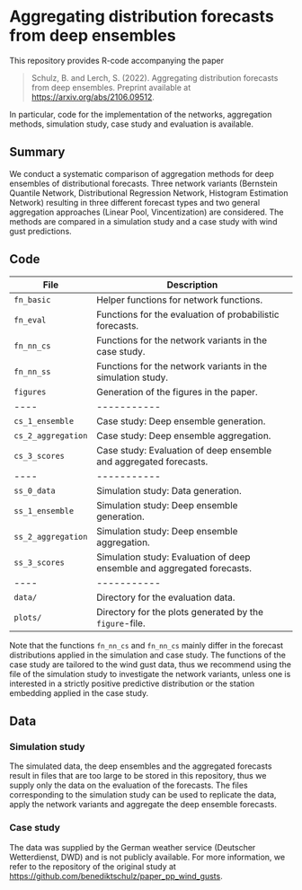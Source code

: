 # Aggregating distribution forecasts from deep ensembles

This repository provides R-code accompanying the paper

> Schulz, B. and Lerch, S. (2022). 
> Aggregating distribution forecasts from deep ensembles.
> Preprint available at https://arxiv.org/abs/2106.09512.

In particular, code for the implementation of the networks, aggregation methods, simulation study, case study and evaluation is available.

## Summary

We conduct a systematic comparison of aggregation methods for deep ensembles of distributional forecasts. Three network variants (Bernstein Quantile Network, Distributional Regression Network, Histogram Estimation Network) resulting in three different forecast types and two general aggregation approaches (Linear Pool, Vincentization) are considered. The methods are compared in a simulation study and a case study with wind gust predictions.


## Code

| File | Description |
| ---- | ----------- | 
| `fn_basic` | Helper functions for network functions. |
| `fn_eval` | Functions for the evaluation of probabilistic forecasts. |
| `fn_nn_cs` | Functions for the network variants in the case study. |
| `fn_nn_ss` | Functions for the network variants in the simulation study. |
| `figures` | Generation of the figures in the paper. |
| ---- | ----------- | 
| `cs_1_ensemble` | Case study: Deep ensemble generation. |
| `cs_2_aggregation` | Case study: Deep ensemble aggregation. |
| `cs_3_scores` | Case study: Evaluation of deep ensemble and aggregated forecasts. |
| ---- | ----------- | 
| `ss_0_data` | Simulation study: Data generation. |
| `ss_1_ensemble` | Simulation study: Deep ensemble generation. |
| `ss_2_aggregation` | Simulation study: Deep ensemble aggregation. |
| `ss_3_scores` | Simulation study: Evaluation of deep ensemble and aggregated forecasts. |
| ---- | ----------- | 
| `data/` | Directory for the evaluation data. |
| `plots/` | Directory for the plots generated by the `figure`-file. |

Note that the functions `fn_nn_cs` and `fn_nn_cs` mainly differ in the forecast distributions applied in the simulation and case study. The functions of the case study are tailored to the wind gust data, thus we recommend using the file of the simulation study to investigate the network variants, unless one is interested in a strictly positive predictive distribution or the station embedding applied in the case study.

## Data

### Simulation study

The simulated data, the deep ensembles and the aggregated forecasts result in files that are too large to be stored in this repository, thus we supply only the data on the evaluation of the forecasts. The files corresponding to the simulation study can be used to replicate the data, apply the network variants and aggregate the deep ensemble forecasts.

### Case study

The data was supplied by the German weather service (Deutscher Wetterdienst, DWD) and is not publicly available. For more information, we refer to the repository of the original study at https://github.com/benediktschulz/paper_pp_wind_gusts.


